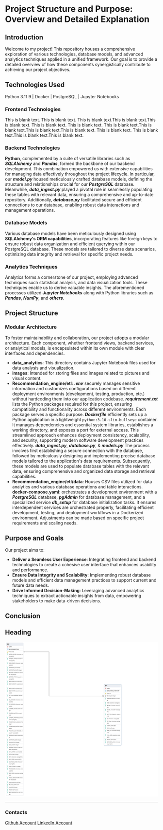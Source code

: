 

# Project Structure and Purpose: Overview and Detailed Explanation

## Introduction

Welcome to my project! This repository houses a comprehensive exploration of various technologies, database models, and advanced analytics techniques applied in a unified framework. Our goal is to provide a detailed overview of how these components synergistically contribute to achieving our project objectives.

## Technologies Used

Python 3.11.9 | Docker | PostgreSQL | Jupyter Notebooks

### Frontend Technologies

This is blank text. This is blank text. This is blank text.This is blank text.This is blank text. This is blank text. This is blank text. This is blank text.This is blank text.This is blank text.This is blank text. This is blank text. This is blank text.This is blank text.This is blank text.

### Backend Technologies

**Python**, complemented by a suite of versatile libraries such as ***SQLAlchemy*** and ***Pandas***, formed the backbone of our backend development. This combination empowered us with extensive capabilities for managing data effectively throughout the project lifecycle. In particular, our ***model.py*** housed meticulously crafted database models, defining the structure and relationships crucial for our ***PostgreSQL*** database. Meanwhile, ***data_ingest.py*** played a pivotal role in seamlessly populating these tables with relevant data, ensuring a comprehensive and up-to-date repository. Additionally, ***database.py*** facilitated secure and efficient connections to our database, enabling robust data interactions and management operations.

### Database Models

Various database models have been meticulously designed using **SQLAlchemy's ORM capabilities**, incorporating features like foreign keys to ensure robust data organization and efficient querying within our PostgreSQL database. These models are tailored to diverse data scenarios, optimizing data integrity and retrieval for specific project needs.

### Analytics Techniques

Analytics forms a cornerstone of our project, employing advanced techniques such statistical analysis, and data visualization tools. These techniques enable us to derive valuable insights. The aforementioned processes utilized ***Jupyter Notebooks*** along with Python libraries such as ***Pandas***, ***NumPy***, and ***others***.

## Project Structure



### Modular Architecture

To foster maintainability and collaboration, our project adopts a modular architecture. Each component, whether frontend views, backend services, or analytical models, is encapsulated within its own module with clear interfaces and dependencies. 
- **data_analytics**: This directory contains Jupyter Notebook files used for data analysis and visualization.
- **images**: Intended for storing files and images related to pictures and visual content.
- **Recommendation_engine/etl**: 
            ***.env*** securely manages sensitive information and customizes configurations based on different deployment environments (development, testing, production, etc.) without hardcoding them into our application codebase.
            ***requirement.txt*** lists the Python packages required for this project, ensuring compatibility and functionality across different environments. Each package serves a specific purpose.
            ***Dockerfile*** efficiently sets up a Python application in a lightweight `python:3.10-slim-bullseye` container. It manages dependencies and essential system libraries, establishes a working directory, and exposes a port for external access. This streamlined approach enhances deployment consistency, scalability, and security, supporting modern software development practices effectively.
            ***data_ingest.py***, ***database.py***, & ***models.py*** The process involves first establishing a secure connection with the database, followed by meticulously designing and implementing precise database models tailored to the application's data requirements. Subsequently, these models are used to populate database tables with the relevant data, ensuring comprehensive and organized data storage and retrieval capabilities.
- **Recommendation_engine/etl/data**: Houses CSV files utilized for data analytics and various database operations and table interactions.
**docker-compose.yaml**: orchestrates a development environment with a ***PostgreSQL*** database, ***pgAdmin*** for database management, and a specialized service ***db_setup*** for database initialization tasks. It ensures interdependent services are orchestrated properly, facilitating efficient development, testing, and deployment workflows in a Dockerized environment. Adjustments can be made based on specific project requirements and scaling needs.

## Purpose and Goals

Our project aims to:
- **Deliver a Seamless User Experience**: Integrating frontend and backend technologies to create a cohesive user interface that enhances usability and performance.
- **Ensure Data Integrity and Scalability**: Implementing robust database models and efficient data management practices to support current and future data needs.
- **Drive Informed Decision-Making**: Leveraging advanced analytics techniques to extract actionable insights from data, empowering stakeholders to make data-driven decisions.

## Conclusion

## Heading

![Entity Relationship Diagram](images/erd_picture.png) 

---
### Contacts
[Github Account](https://github.com/Aleqyan666)
[LinkedIn Account](https://www.linkedin.com/in/hayk-alekyan-900797204/)
<!-- # Entity Relationship Diagram -->
